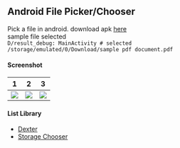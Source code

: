 ## Android File Picker/Chooser ##

Pick a file in android. download apk [here](https://drive.google.com/file/d/1gvqdDETkRXCU5wPHChJG-xiep4BJrkiV/view?usp=sharing)  
sample file selected  
```D/result_debug: MainActivity # selected /storage/emulated/0/Download/sample pdf document.pdf```

#### Screenshot ####
| 1 | 2 | 3 |
| :---: | :---: | :---: |
| ![](https://i.imgur.com/OZ4NS6X.png) | ![](https://i.imgur.com/fSTZHBz.png) | ![](https://i.imgur.com/CbF1CXQ.png) |

#### List Library ####
- [Dexter](https://github.com/Karumi/Dexter)
- [Storage Chooser](https://github.com/codekidX/storage-chooser)